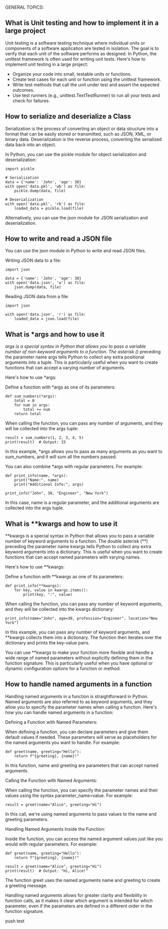 GENERAL TOPICS:

## What is Unit testing and how to implement it in a large project

Unit testing is a software testing technique where individual units or components of a software application are tested in isolation. The goal is to verify that each unit of the software performs as designed. In Python, the unittest framework is often used for writing unit tests. Here's how to implement unit testing in a large project:

- Organize your code into small, testable units or functions.
- Create test cases for each unit or function using the unittest framework.
- Write test methods that call the unit under test and assert the expected outcomes.
- Use test runners (e.g., unittest.TextTestRunner) to run all your tests and check for failures.

## How to serialize and deserialize a Class

Serialization is the process of converting an object or data structure into a format that can be easily stored or transmitted, such as JSON, XML, or binary data. Deserialization is the reverse process, converting the serialized data back into an object.

In Python, you can use the pickle module for object serialization and deserialization:

    import pickle

    # Serialization
    data = {'name': 'John', 'age': 30}
    with open('data.pkl', 'wb') as file:
        pickle.dump(data, file)

    # Deserialization
    with open('data.pkl', 'rb') as file:
        loaded_data = pickle.load(file)

Alternatively, you can use the json module for JSON serialization and deserialization.

## How to write and read a JSON file

You can use the json module in Python to write and read JSON files.

Writing JSON data to a file:

    import json

    data = {'name': 'John', 'age': 30}
    with open('data.json', 'w') as file:
        json.dump(data, file)

Reading JSON data from a file:

    import json

    with open('data.json', 'r') as file:
        loaded_data = json.load(file)

## What is \*args and how to use it

_args is a special syntax in Python that allows you to pass a variable number of non-keyword arguments to a function. The asterisk (_) preceding the parameter name args tells Python to collect any extra positional arguments into a tuple. This is particularly useful when you want to create functions that can accept a varying number of arguments.

Here's how to use \*args:

Define a function with \*args as one of its parameters:

    def sum_numbers(*args):
        total = 0
        for num in args:
            total += num
        return total

When calling the function, you can pass any number of arguments, and they will be collected into the args tuple:

    result = sum_numbers(1, 2, 3, 4, 5)
    print(result)  # Output: 15

In this example, \*args allows you to pass as many arguments as you want to sum_numbers, and it will sum all the numbers passed.

You can also combine \*args with regular parameters. For example:

    def print_info(name, *args):
        print("Name:", name)
        print("Additional Info:", args)

    print_info("John", 30, "Engineer", "New York")

In this case, name is a regular parameter, and the additional arguments are collected into the args tuple.

## What is \*\*kwargs and how to use it

\*\*kwargs is a special syntax in Python that allows you to pass a variable number of keyword arguments to a function. The double asterisk (\*\*) preceding the parameter name kwargs tells Python to collect any extra keyword arguments into a dictionary. This is useful when you want to create functions that can accept named parameters with varying names.

Here's how to use \*\*kwargs:

Define a function with \*\*kwargs as one of its parameters:

    def print_info(**kwargs):
        for key, value in kwargs.items():
            print(key, ":", value)

When calling the function, you can pass any number of keyword arguments, and they will be collected into the kwargs dictionary:

    print_info(name="John", age=30, profession="Engineer", location="New York")

In this example, you can pass any number of keyword arguments, and \*\*kwargs collects them into a dictionary. The function then iterates over the dictionary and prints the key-value pairs.

You can use \*\*kwargs to make your function more flexible and handle a wide range of named parameters without explicitly defining them in the function signature. This is particularly useful when you have optional or dynamic configuration options for a function or method.

## How to handle named arguments in a function

Handling named arguments in a function is straightforward in Python. Named arguments are also referred to as keyword arguments, and they allow you to specify the parameter names when calling a function. Here's how you can handle named arguments in a function:

Defining a Function with Named Parameters:

When defining a function, you can declare parameters and give them default values if needed. These parameters will serve as placeholders for the named arguments you want to handle. For example:

    def greet(name, greeting="Hello"):
        return f"{greeting}, {name}!"

In this function, name and greeting are parameters that can accept named arguments.

Calling the Function with Named Arguments:

When calling the function, you can specify the parameter names and their values using the syntax parameter_name=value. For example:

    result = greet(name="Alice", greeting="Hi")

In this call, we're using named arguments to pass values to the name and greeting parameters.

Handling Named Arguments Inside the Function:

Inside the function, you can access the named argument values just like you would with regular parameters. For example:

    def greet(name, greeting="Hello"):
        return f"{greeting}, {name}!"

    result = greet(name="Alice", greeting="Hi")
    print(result)  # Output: "Hi, Alice!"

The function greet uses the named arguments name and greeting to create a greeting message.

Handling named arguments allows for greater clarity and flexibility in function calls, as it makes it clear which argument is intended for which parameter, even if the parameters are defined in a different order in the function signature.

push test
